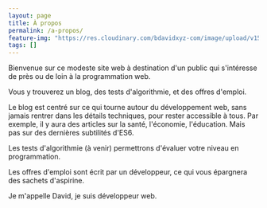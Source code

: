 ```yaml
---
layout: page
title: À propos
permalink: /a-propos/
feature-img: "https://res.cloudinary.com/bdavidxyz-com/image/upload/v1523971085/circuit_sdcyur.jpg"
tags: []
---
```


Bienvenue sur ce modeste site web à destination d'un public qui s'intéresse de près ou de loin à la programmation web.

Vous y trouverez un blog, des tests d'algorithmie, et des offres d'emploi.

Le blog est centré sur ce qui tourne autour du développement web, sans jamais rentrer dans les détails techniques, pour rester accessible à tous. Par exemple, il y aura des articles sur la santé, l'économie, l'éducation. Mais pas sur des dernières subtilités d'ES6.

Les tests d'algorithmie (à venir) permettrons d'évaluer votre niveau en programmation.

Les offres d'emploi sont écrit par un développeur, ce qui vous épargnera des sachets d'aspirine.

Je m'appelle David, je suis développeur web.
